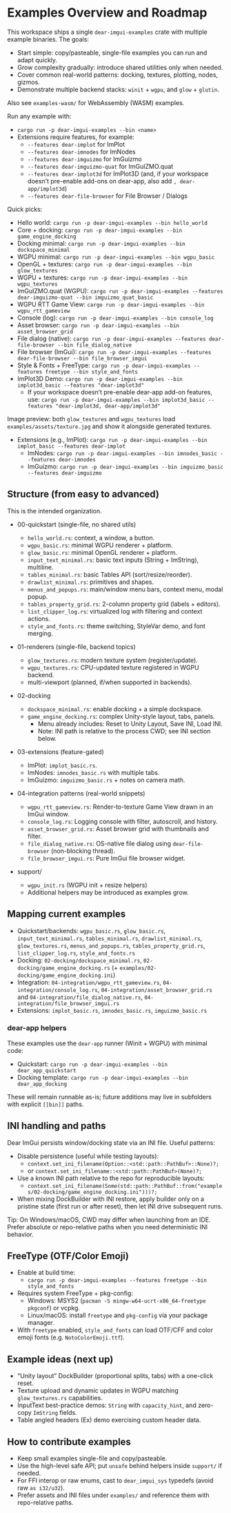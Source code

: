 # Examples Overview and Roadmap

This workspace ships a single `dear-imgui-examples` crate with multiple example binaries. The goals:

- Start simple: copy/pasteable, single-file examples you can run and adapt quickly.
- Grow complexity gradually: introduce shared utilities only when needed.
- Cover common real-world patterns: docking, textures, plotting, nodes, gizmos.
- Demonstrate multiple backend stacks: `winit` + `wgpu`, and `glow` + `glutin`.

Also see `examples-wasm/` for WebAssembly (WASM) examples.

Run any example with:

- `cargo run -p dear-imgui-examples --bin <name>`
- Extensions require features, for example:
  - `--features dear-implot` for ImPlot
  - `--features dear-imnodes` for ImNodes
  - `--features dear-imguizmo` for ImGuizmo
  - `--features dear-imguizmo-quat` for ImGuIZMO.quat
  - `--features dear-implot3d` for ImPlot3D (and, if your workspace doesn’t pre-enable add-ons on dear-app, also add `, dear-app/implot3d`)
  - `--features dear-file-browser` for File Browser / Dialogs

Quick picks:

- Hello world: `cargo run -p dear-imgui-examples --bin hello_world`
- Core + docking: `cargo run -p dear-imgui-examples --bin game_engine_docking`
- Docking minimal: `cargo run -p dear-imgui-examples --bin dockspace_minimal`
- WGPU minimal: `cargo run -p dear-imgui-examples --bin wgpu_basic`
- OpenGL + textures: `cargo run -p dear-imgui-examples --bin glow_textures`
- WGPU + textures: `cargo run -p dear-imgui-examples --bin wgpu_textures`
- ImGuIZMO.quat (WGPU): `cargo run -p dear-imgui-examples --features dear-imguizmo-quat --bin imguizmo_quat_basic`
- WGPU RTT Game View: `cargo run -p dear-imgui-examples --bin wgpu_rtt_gameview`
- Console (log): `cargo run -p dear-imgui-examples --bin console_log`
- Asset browser: `cargo run -p dear-imgui-examples --bin asset_browser_grid`
- File dialog (native): `cargo run -p dear-imgui-examples --features dear-file-browser --bin file_dialog_native`
- File browser (ImGui): `cargo run -p dear-imgui-examples --features dear-file-browser --bin file_browser_imgui`
- Style & Fonts + FreeType: `cargo run -p dear-imgui-examples --features freetype --bin style_and_fonts`
- ImPlot3D Demo: `cargo run -p dear-imgui-examples --bin implot3d_basic --features "dear-implot3d"`
  - If your workspace doesn’t pre-enable dear-app add-on features, use: `cargo run -p dear-imgui-examples --bin implot3d_basic --features "dear-implot3d, dear-app/implot3d"`

Image preview: both `glow_textures` and `wgpu_textures` load `examples/assets/texture.jpg` and show it alongside generated textures.
- Extensions (e.g., ImPlot): `cargo run -p dear-imgui-examples --bin implot_basic --features dear-implot`
  - ImNodes: `cargo run -p dear-imgui-examples --bin imnodes_basic --features dear-imnodes`
  - ImGuizmo: `cargo run -p dear-imgui-examples --bin imguizmo_basic --features dear-imguizmo`

## Structure (from easy to advanced)

This is the intended organization.

- 00-quickstart (single-file, no shared utils)
  - `hello_world.rs`: context, a window, a button.
  - `wgpu_basic.rs`: minimal WGPU renderer + platform.
  - `glow_basic.rs`: minimal OpenGL renderer + platform.
  - `input_text_minimal.rs`: basic text inputs (String + ImString), multiline.
  - `tables_minimal.rs`: basic Tables API (sort/resize/reorder).
  - `drawlist_minimal.rs`: primitives and shapes.
  - `menus_and_popups.rs`: main/window menu bars, context menu, modal popup.
  - `tables_property_grid.rs`: 2-column property grid (labels + editors).
  - `list_clipper_log.rs`: virtualized log with filtering and context actions.
  - `style_and_fonts.rs`: theme switching, StyleVar demo, and font merging.

- 01-renderers (single-file, backend topics)
  - `glow_textures.rs`: modern texture system (register/update).
  - `wgpu_textures.rs`: CPU-updated texture registered in WGPU backend.
  - multi-viewport (planned, if/when supported in backends).

- 02-docking
  - `dockspace_minimal.rs`: enable docking + a simple dockspace.
  - `game_engine_docking.rs`: complex Unity-style layout, tabs, panels.
    - Menu already includes: Reset to Unity Layout, Save INI, Load INI.
    - Note: INI path is relative to the process CWD; see INI section below.

- 03-extensions (feature-gated)
  - ImPlot: `implot_basic.rs`.
  - ImNodes: `imnodes_basic.rs` with multiple tabs.
  - ImGuizmo: `imguizmo_basic.rs` + notes on camera math.

- 04-integration patterns (real-world snippets)
  - `wgpu_rtt_gameview.rs`: Render-to-texture Game View drawn in an ImGui window.
  - `console_log.rs`: Logging console with filter, autoscroll, and history.
  - `asset_browser_grid.rs`: Asset browser grid with thumbnails and filter.
  - `file_dialog_native.rs`: OS-native file dialog using `dear-file-browser` (non-blocking thread).
  - `file_browser_imgui.rs`: Pure ImGui file browser widget.

- support/
  - `wgpu_init.rs` (WGPU init + resize helpers)
  - Additional helpers may be introduced as examples grow.

## Mapping current examples

- Quickstart/backends: `wgpu_basic.rs`, `glow_basic.rs`, `input_text_minimal.rs`, `tables_minimal.rs`, `drawlist_minimal.rs`, `glow_textures.rs`, `menus_and_popups.rs`, `tables_property_grid.rs`, `list_clipper_log.rs`, `style_and_fonts.rs`
- Docking: `02-docking/dockspace_minimal.rs`, `02-docking/game_engine_docking.rs` (+ `examples/02-docking/game_engine_docking.ini`)
- Integration: `04-integration/wgpu_rtt_gameview.rs`, `04-integration/console_log.rs`, `04-integration/asset_browser_grid.rs`
  and `04-integration/file_dialog_native.rs`, `04-integration/file_browser_imgui.rs`
- Extensions: `implot_basic.rs`, `imnodes_basic.rs`, `imguizmo_basic.rs`

### dear-app helpers

These examples use the `dear-app` runner (Winit + WGPU) with minimal code:

- Quickstart: `cargo run -p dear-imgui-examples --bin dear_app_quickstart`
- Docking template: `cargo run -p dear-imgui-examples --bin dear_app_docking`

These will remain runnable as-is; future additions may live in subfolders with explicit `[[bin]]` paths.

## INI handling and paths

Dear ImGui persists window/docking state via an INI file. Useful patterns:

- Disable persistence (useful while testing layouts):
  - `context.set_ini_filename(Option::<std::path::PathBuf>::None)?;`
  - or `context.set_ini_filename::<std::path::PathBuf>(None)?;`
- Use a known INI path relative to the repo for reproducible layouts:
  - `context.set_ini_filename(Some(std::path::PathBuf::from("examples/02-docking/game_engine_docking.ini")))?;`
- When mixing DockBuilder with INI restore, apply builder only on a pristine state (first run or after reset), then let INI drive subsequent runs.

Tip: On Windows/macOS, CWD may differ when launching from an IDE. Prefer absolute or repo-relative paths when you need deterministic INI behavior.

## FreeType (OTF/Color Emoji)

- Enable at build time:
  - `cargo run -p dear-imgui-examples --features freetype --bin style_and_fonts`
- Requires system FreeType + pkg-config:
  - Windows: MSYS2 (`pacman -S mingw-w64-ucrt-x86_64-freetype pkgconf`) or vcpkg.
  - Linux/macOS: install `freetype` and `pkg-config` via your package manager.
- With `freetype` enabled, `style_and_fonts` can load OTF/CFF and color emoji fonts (e.g. `NotoColorEmoji.ttf`).

## Example ideas (next up)

- “Unity layout” DockBuilder (proportional splits, tabs) with a one-click reset.
- Texture upload and dynamic updates in WGPU matching `glow_textures.rs` capabilities.
- InputText best-practice demos: `String` with `capacity_hint`, and zero-copy `ImString` fields.
- Table angled headers (Ex) demo exercising custom header data.

## How to contribute examples

- Keep small examples single-file and copy/pasteable.
- Use the high-level safe API; put `unsafe` behind helpers inside `support/` if needed.
- For FFI interop or raw enums, cast to `dear_imgui_sys` typedefs (avoid raw `as i32/u32`).
- Prefer assets and INI files under `examples/` and reference them with repo-relative paths.
